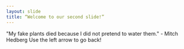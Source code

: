```yaml
---
layout: slide
title: “Welcome to our second slide!”
---
```

"My fake plants died because I did not pretend to water them." - Mitch Hedberg
Use the left arrow to go back!
